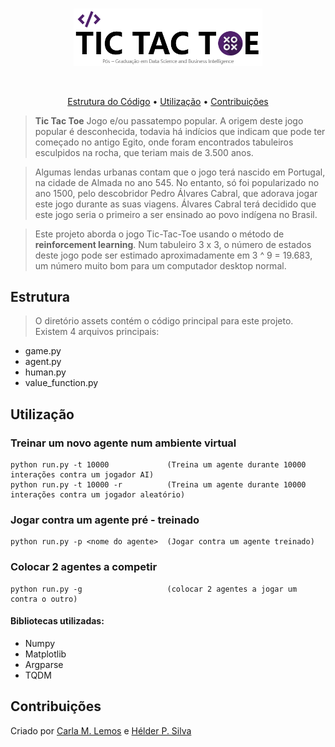 <br/>
<p align="center">
        <img width="60%" src="/img/logo.png" alt="tictactoe">
    </a>
</p>

<br/>

<p align="center">
  <a href="#Estrutura">Estrutura do Código</a> •
  <a href="#Utilização">Utilização</a> •
  <a href="#Contribuições">Contribuições</a>
</p>

> **Tic Tac Toe** Jogo e/ou passatempo popular.
> A origem deste jogo popular é desconhecida, todavia há indícios que indicam que pode ter começado no antigo Egito, onde foram encontrados tabuleiros esculpidos na rocha, que teriam mais de 3.500 anos.

> Algumas lendas urbanas contam que o jogo terá nascido em Portugal, na cidade de Almada no ano 545. No entanto, só foi popularizado no ano 1500, pelo descobridor Pedro Álvares Cabral, que adorava jogar este jogo durante as suas viagens. Álvares Cabral terá decidido que este jogo seria o primeiro a ser ensinado ao povo indígena no Brasil.

>Este projeto aborda o jogo Tic-Tac-Toe usando o método de **reinforcement learning**. Num tabuleiro 3 x 3, o número de estados deste jogo pode ser estimado aproximadamente em 3 ^ 9 = 19.683, um número muito bom para um computador desktop normal.


## Estrutura

> O diretório assets contém o código principal para este projeto. Existem 4 arquivos principais:
* game.py
* agent.py
* human.py
* value_function.py


## Utilização

### Treinar um novo agente num ambiente virtual

    python run.py -t 10000             (Treina um agente durante 10000 interações contra um jogador AI)
    python run.py -t 10000 -r          (Treina um agente durante 10000 interações contra um jogador aleatório)

### Jogar contra um agente pré - treinado

    python run.py -p <nome do agente>  (Jogar contra um agente treinado)

### Colocar 2 agentes a competir

    python run.py -g                   (colocar 2 agentes a jogar um contra o outro)
    
#### Bibliotecas utilizadas:
* Numpy
* Matplotlib
* Argparse
* TQDM

## Contribuições
Criado por [Carla M. Lemos](https://github.com/CarlaMLemos) e [Hélder P. Silva ](https://github.com/helderpsilva)



